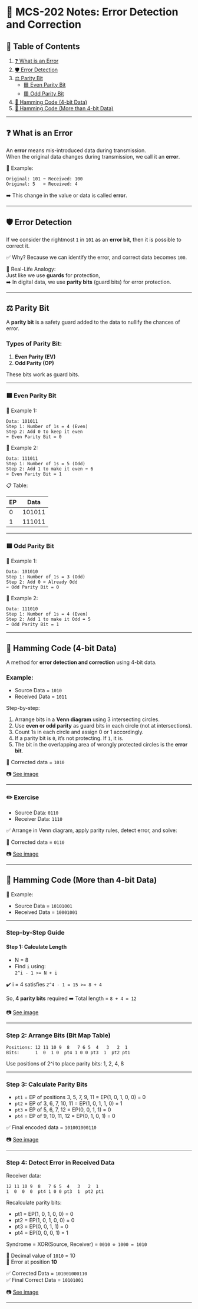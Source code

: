 
# 📘 MCS-202 Notes: Error Detection and Correction

## 📑 Table of Contents
1. [❓ What is an Error](#-what-is-an-error)
2. [🛡️ Error Detection](#-error-detection)
3. [⚖️ Parity Bit](#-parity-bit)
   - [🟦 Even Parity Bit](#-even-parity-bit)
   - [🟥 Odd Parity Bit](#-odd-parity-bit)
4. [🧠 Hamming Code (4-bit Data)](#-hamming-code-4-bit-data)
5. [🧮 Hamming Code (More than 4-bit Data)](#-hamming-code-more-than-4-bit-data)

---

## ❓ What is an Error

An **error** means mis-introduced data during transmission.  
When the original data changes during transmission, we call it an **error**.

📌 Example:  
```
Original: 101 ➡️ Received: 100  
Original: 5   ➡️ Received: 4
```
➡️ This change in the value or data is called **error**.

---

## 🛡️ Error Detection

If we consider the rightmost `1` in `101` as an **error bit**, then it is possible to correct it.

✅ Why?
Because we can identify the error, and correct data becomes `100`.

🧍 Real-Life Analogy:  
Just like we use **guards** for protection,  
➡️ In digital data, we use **parity bits** (guard bits) for error protection.

---

## ⚖️ Parity Bit

A **parity bit** is a safety guard added to the data to nullify the chances of error.

### Types of Parity Bit:
1. **Even Parity (EV)**
2. **Odd Parity (OP)**

These bits work as guard bits.

---

### 🟦 Even Parity Bit

📌 Example 1:
```
Data: 101011
Step 1: Number of 1s = 4 (Even)
Step 2: Add 0 to keep it even
➡️ Even Parity Bit = 0
```

📌 Example 2:
```
Data: 111011
Step 1: Number of 1s = 5 (Odd)
Step 2: Add 1 to make it even ➡️ 6
➡️ Even Parity Bit = 1
```

📋 Table:

| EP | Data    |
|----|---------|
| 0  | 101011  |
| 1  | 111011  |

---

### 🟥 Odd Parity Bit

📌 Example 1:
```
Data: 101010
Step 1: Number of 1s = 3 (Odd)
Step 2: Add 0 ➡️ Already Odd
➡️ Odd Parity Bit = 0
```

📌 Example 2:
```
Data: 111010
Step 1: Number of 1s = 4 (Even)
Step 2: Add 1 to make it Odd ➡️ 5
➡️ Odd Parity Bit = 1
```

---

## 🧠 Hamming Code (4-bit Data)

A method for **error detection and correction** using 4-bit data.

### Example:

- Source Data = `1010`  
- Received Data = `1011`

Step-by-step:

1. Arrange bits in a **Venn diagram** using 3 intersecting circles.
2. Use **even or odd parity** as guard bits in each circle (not at intersections).
3. Count 1s in each circle and assign 0 or 1 accordingly.
4. If a parity bit is `0`, it’s not protecting. If `1`, it is.
5. The bit in the overlapping area of wrongly protected circles is the **error bit**.

🎯 Corrected data = `1010`

📷 [See image](https://drive.google.com/uc?export=view&id=1G_TcSpjDK015QYrdLQCSxz6FMC1rtEWU)

---

### ✏️ Exercise

- Source Data: `0110`
- Receiver Data: `1110`

✅ Arrange in Venn diagram, apply parity rules, detect error, and solve:

🎯 Corrected data = `0110`

📷 [See image](https://drive.google.com/uc?export=view&id=1e6NV7vXNfqNarz7fxsuOsFIUhjW_E5_o)

---

## 🧮 Hamming Code (More than 4-bit Data)

📌 Example:
- Source Data = `10101001`
- Received Data = `10001001`

---

### Step-by-Step Guide

#### Step 1: Calculate Length
- N = 8
- Find `i` using:  
  `2^i - 1 >= N + i`

✔️ i = 4 satisfies `2^4 - 1 = 15 >= 8 + 4`

So, **4 parity bits** required ➡️ Total length = `8 + 4 = 12`

📷 [See image](https://drive.google.com/uc?export=view&id=1FQzxkbvaWvLkmmGNcc6aH68MY1yYi0e0)

---

### Step 2: Arrange Bits (Bit Map Table)

```
Positions: 12 11 10 9  8   7 6 5  4   3   2  1
Bits:      1  0  1 0  pt4 1 0 0 pt3  1  pt2 pt1
```

Use positions of 2^i to place parity bits: 1, 2, 4, 8

---

### Step 3: Calculate Parity Bits

- `pt1` = EP of positions 3, 5, 7, 9, 11 = EP(1, 0, 1, 0, 0) = 0  
- `pt2` = EP of 3, 6, 7, 10, 11 = EP(1, 0, 1, 1, 0) = 1  
- `pt3` = EP of 5, 6, 7, 12 = EP(0, 0, 1, 1) = 0  
- `pt4` = EP of 9, 10, 11, 12 = EP(0, 1, 0, 1) = 0

✅ Final encoded data = `101001000110`

📷 [See image](https://drive.google.com/uc?export=view&id=1VeP_WsEmZbgP61ATrf0zpRTSDrYKEKfy)

---

### Step 4: Detect Error in Received Data

Receiver data:
```
12 11 10 9  8   7 6 5  4   3   2  1
1  0  0  0  pt4 1 0 0 pt3  1  pt2 pt1
```

Recalculate parity bits:

- pt1 = EP(1, 0, 1, 0, 0) = 0  
- pt2 = EP(1, 0, 1, 0, 0) = 0  
- pt3 = EP(0, 0, 1, 1) = 0  
- pt4 = EP(0, 0, 0, 1) = 1

Syndrome = XOR(Source, Receiver) = `0010 ⊕ 1000 = 1010`

🔢 Decimal value of `1010` = 10  
📍 Error at position **10**

✅ Corrected Data = `101001000110`  
✅ Final Correct Data = `10101001`

📷 [See image](https://drive.google.com/uc?export=view&id=1E9_wjqnW2taHQIUE2Yqv8cvGZlyKl517)

---
